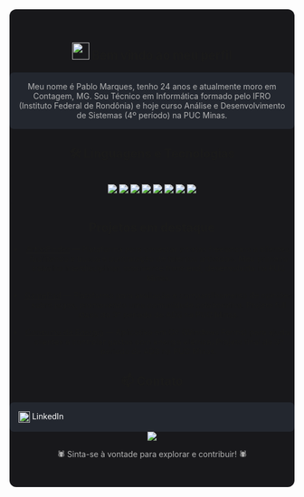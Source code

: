 <div align="center" style="background:#18181b; padding: 30px 0; border-radius: 12px;">
	  

## <img src="https://raw.githubusercontent.com/MartinHeinz/MartinHeinz/master/wave.gif" width="30" /> Bem vindo ao meu perfil 

<div style="background:#23272f; color:#b3b3b3; padding:16px; border-radius:8px;">
Meu nome é Pablo Marques, tenho 24 anos e atualmente moro em Contagem, MG. Sou Técnico em Informática formado pelo IFRO (Instituto Federal de Rondônia) e hoje curso Análise e Desenvolvimento de Sistemas (4º período) na PUC Minas.

</div>

## 🛠️ Linguagens e Tecnologias

<div style="background:#18181b; color:#b3b3b3; padding:16px; border-radius:8px;">
	<img src="https://img.shields.io/badge/C%23-18181b?style=for-the-badge&logo=c-sharp&logoColor=239120"/>
	<img src="https://img.shields.io/badge/JavaScript-18181b?style=for-the-badge&logo=javascript&logoColor=F7DF1E"/>
	<img src="https://img.shields.io/badge/React-18181b?style=for-the-badge&logo=react&logoColor=61DAFB"/>
	<img src="https://img.shields.io/badge/Node.js-18181b?style=for-the-badge&logo=node.js&logoColor=green"/>
	<img src="https://img.shields.io/badge/SQL-18181b?style=for-the-badge&logo=postgresql&logoColor=blue"/>
	<img src="https://img.shields.io/badge/CSS-18181b?style=for-the-badge&logo=css3&logoColor=1572B6"/>
	<img src="https://img.shields.io/badge/HTML-18181b?style=for-the-badge&logo=html5&logoColor=E34F26"/>
	<img src="https://img.shields.io/badge/Lua-18181b?style=for-the-badge&logo=lua&logoColor=2C2D72"/>
</div>

## Projetos em destaque

- [ArtistFinder](https://github.com/pablomarquesc/ArtistFinder) — Plataforma para conectar artistas freelancers a clientes, facilitando a busca e contratação de talentos artísticos. Meu primeiro trabalho interdisciplinar, totalmente front-end, desenvolvido na PUC Minas.

- [GamePad](https://github.com/pablomarquesc/GamePad) — Plataforma para avaliação e compartilhamento de opiniões sobre jogos, promovendo uma comunidade colaborativa. Projeto full stack do 3º período de ADS na PUC Minas.

- [Consumo de Energia](https://github.com/pablomarquesc/cosumo-de-energia) — Aplicativo em C# (Windows Forms) para ajudar clientes a controlar gastos com energia elétrica. Projeto final do 3º período de ADS na PUC Minas.

## 📫 Contato

<div style="background:#23272f; color:#b3b3b3; padding:16px; border-radius:8px; display:flex; flex-direction:column; align-items:flex-start; gap:8px;">
	<a href="https://www.linkedin.com/in/pablomarques04/" style="color:#fff; text-decoration:none;">
		<img src="https://img.icons8.com/ios-filled/24/ffffff/linkedin.png" width="20" style="vertical-align:middle;"/> LinkedIn
	</a>
</div>

<div align="center">
	<img src="https://capsule-render.vercel.app/api?type=rect&color=18181b&height=2&section=footer"/>
</div>

<p align="center" style="color:#b3b3b3;">🕷️ Sinta-se à vontade para explorar e contribuir! 🕷️</p>
